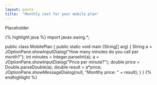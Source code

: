 ```yaml
---
layout: posts
title:  "Monthly cost for your mobile plan"
---
```

Placeholder

{% highlight java %}
import javax.swing.*;

public class MobilePlan {
	public static void main (String[] arg) {
    String a = JOptionPane.showInputDialog("How many minutes do you call per month?");
    int minutes = Integer.parseInt(a);
    a = JOptionPane.showInputDialog("Price per minute?");
    double price = Double.parseDouble(a);
    double result = a*price;
    JOptionPane.showMessageDialog(null, "Montlhy price: " + result);
	}
}
{% endhighlight %}
